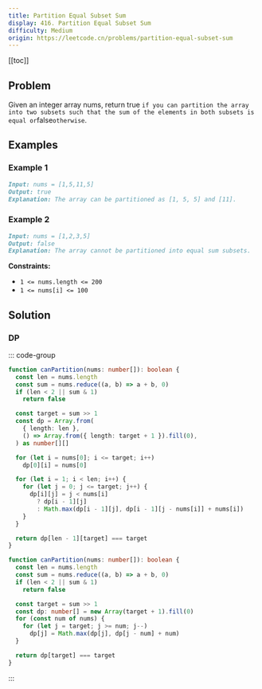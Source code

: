 ```yaml
---
title: Partition Equal Subset Sum
display: 416. Partition Equal Subset Sum
difficulty: Medium
origin: https://leetcode.cn/problems/partition-equal-subset-sum
---
```


[[toc]]

## Problem

Given an integer array nums, return true `if you can partition the array into two subsets such that the sum of the elements in both subsets is equal or`false`otherwise`.

## Examples

### Example 1

```md
Input: nums = [1,5,11,5]
Output: true
Explanation: The array can be partitioned as [1, 5, 5] and [11].
```

### Example 2

```md
Input: nums = [1,2,3,5]
Output: false
Explanation: The array cannot be partitioned into equal sum subsets.
```

**Constraints:**

- `1 <= nums.length <= 200`
- `1 <= nums[i] <= 100`

## Solution

### DP

::: code-group

```ts [2dimen array]
function canPartition(nums: number[]): boolean {
  const len = nums.length
  const sum = nums.reduce((a, b) => a + b, 0)
  if (len < 2 || sum & 1)
    return false

  const target = sum >> 1
  const dp = Array.from(
    { length: len },
    () => Array.from({ length: target + 1 }).fill(0),
  ) as number[][]

  for (let i = nums[0]; i <= target; i++)
    dp[0][i] = nums[0]

  for (let i = 1; i < len; i++) {
    for (let j = 0; j <= target; j++) {
      dp[i][j] = j < nums[i]
        ? dp[i - 1][j]
        : Math.max(dp[i - 1][j], dp[i - 1][j - nums[i]] + nums[i])
    }
  }

  return dp[len - 1][target] === target
}
```

```ts [scroll array]
function canPartition(nums: number[]): boolean {
  const len = nums.length
  const sum = nums.reduce((a, b) => a + b, 0)
  if (len < 2 || sum & 1)
    return false

  const target = sum >> 1
  const dp: number[] = new Array(target + 1).fill(0)
  for (const num of nums) {
    for (let j = target; j >= num; j--)
      dp[j] = Math.max(dp[j], dp[j - num] + num)
  }

  return dp[target] === target
}
```

:::
